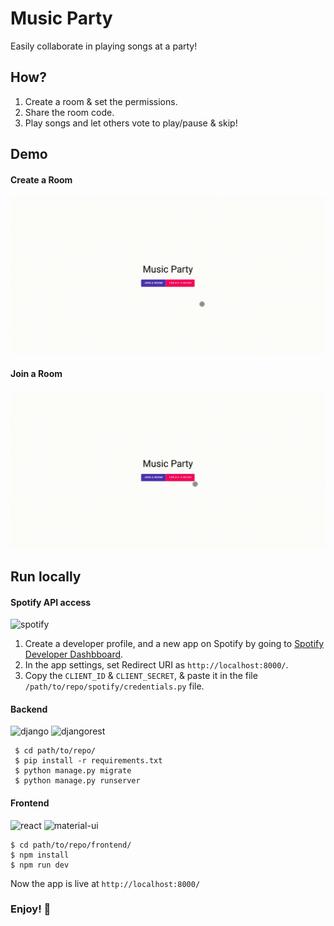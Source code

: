 
# Music Party

Easily collaborate in playing songs at a party!

## How?
1. Create a room & set the permissions.
2. Share the room code.
3. Play songs and let others vote to play/pause & skip!


## Demo
#### Create a Room
![create](demo/create-demo.gif)

#### Join a Room
![join](demo/join-demo.gif)


## Run locally

#### Spotify API access
![spotify](https://img.shields.io/badge/Spotify-1ED760?&style=for-the-badge&logo=spotify&logoColor=white)

1. Create a developer profile, and a new app on Spotify by going to [Spotify Developer Dashbboard](https://developer.spotify.com/dashboard/applications). 
2. In the app settings, set Redirect URI as `http://localhost:8000/`.
3. Copy the `CLIENT_ID` & `CLIENT_SECRET`, & paste it in the file `/path/to/repo/spotify/credentials.py`  file.



#### Backend 
![django](https://img.shields.io/badge/Django-092E20?style=for-the-badge&logo=django&logoColor=green) ![djangorest](https://img.shields.io/badge/DJANGO-REST-ff1709?style=for-the-badge&logo=django&logoColor=white&color=ff1709&labelColor=gray)

     $ cd path/to/repo/
     $ pip install -r requirements.txt   
     $ python manage.py migrate
     $ python manage.py runserver
        
#### Frontend
![react](https://img.shields.io/badge/React-20232A?style=for-the-badge&logo=react&logoColor=61DAFB) ![material-ui](https://img.shields.io/badge/Material--UI-0081CB?style=for-the-badge&logo=material-ui&logoColor=white)

    $ cd path/to/repo/frontend/
    $ npm install
    $ npm run dev

Now the app is live at `http://localhost:8000/`

### Enjoy! 🎊

